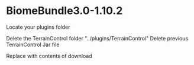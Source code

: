 ﻿# BiomeBundle3.0-1.10.2

Locate your plugins folder

Delete the TerrainControl folder "../plugins/TerrainControl"
Delete previous TerrainControl Jar file

Replace with contents of download

